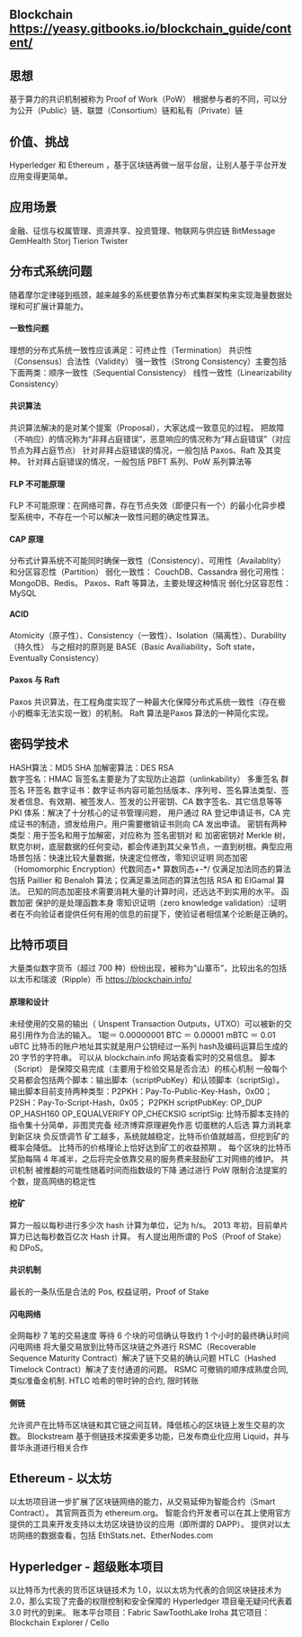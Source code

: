 
## Blockchain https://yeasy.gitbooks.io/blockchain_guide/content/

## 思想
基于算力的共识机制被称为 Proof of Work（PoW）
根据参与者的不同，可以分为公开（Public）链、联盟（Consortium）链和私有（Private）链

## 价值、挑战
Hyperledger 和 Ethereum ，基于区块链再做一层平台层，让别人基于平台开发应用变得更简单。

## 应用场景
金融、征信与权属管理、资源共享、投资管理、物联网与供应链
BitMessage GemHealth Storj Tierion Twister

## 分布式系统问题
随着摩尔定律碰到瓶颈，越来越多的系统要依靠分布式集群架构来实现海量数据处理和可扩展计算能力。
#### 一致性问题
理想的分布式系统一致性应该满足：可终止性（Termination） 共识性（Consensus）合法性（Validity）
强一致性（Strong Consistency）主要包括下面两类：顺序一致性（Sequential Consistency） 线性一致性（Linearizability Consistency）
#### 共识算法
共识算法解决的是对某个提案（Proposal），大家达成一致意见的过程。
把故障（不响应）的情况称为“非拜占庭错误”，恶意响应的情况称为“拜占庭错误”（对应节点为拜占庭节点）
针对非拜占庭错误的情况，一般包括 Paxos、Raft 及其变种。
针对拜占庭错误的情况，一般包括 PBFT 系列、PoW 系列算法等
#### FLP 不可能原理
FLP 不可能原理：在网络可靠，存在节点失效（即便只有一个）的最小化异步模型系统中，不存在一个可以解决一致性问题的确定性算法。
#### CAP 原理
分布式计算系统不可能同时确保一致性（Consistency）、可用性（Availablity）和分区容忍性（Partition）
弱化一致性： CouchDB、Cassandra
弱化可用性： MongoDB、Redis。 Paxos、Raft 等算法，主要处理这种情况
弱化分区容忍性： MySQL
#### ACID
 Atomicity（原子性）、Consistency（一致性）、Isolation（隔离性）、Durability（持久性）
 与之相对的原则是 BASE（Basic Availiability，Soft state，Eventually Consistency）
#### Paxos 与 Raft
 Paxos 共识算法，在工程角度实现了一种最大化保障分布式系统一致性（存在极小的概率无法实现一致）的机制。
 Raft 算法是Paxos 算法的一种简化实现。

## 密码学技术
HASH算法：MD5 SHA 
加解密算法：DES RSA  
数字签名：HMAC 盲签名主要是为了实现防止追踪（unlinkability） 多重签名  群签名  环签名
数字证书：数字证书内容可能包括版本、序列号、签名算法类型、签发者信息、有效期、被签发人、签发的公开密钥、CA 数字签名、其它信息等等
PKI 体系：解决了十分核心的证书管理问题， 用户通过 RA 登记申请证书，CA 完成证书的制造，颁发给用户。用户需要撤销证书则向 CA 发出申请。
    密钥有两种类型：用于签名和用于加解密，对应称为 签名密钥对 和 加密密钥对
Merkle 树， 默克尔树，底层数据的任何变动，都会传递到其父亲节点，一直到树根。典型应用场景包括：快速比较大量数据，快速定位修改，零知识证明
同态加密（Homomorphic Encryption）代数同态+* 算数同态+-*/ 
    仅满足加法同态的算法包括 Paillier 和 Benaloh 算法；仅满足乘法同态的算法包括 RSA 和 ElGamal 算法。
    已知的同态加密技术需要消耗大量的计算时间，还远达不到实用的水平。
函数加密 保护的是处理函数本身
零知识证明（zero knowledge validation）:证明者在不向验证者提供任何有用的信息的前提下，使验证者相信某个论断是正确的。

## 比特币项目
大量类似数字货币（超过 700 种）纷纷出现，被称为“山寨币”，比较出名的包括以太币和瑞波（Ripple）币
https://blockchain.info/
#### 原理和设计
未经使用的交易的输出（ Unspent Transaction Outputs，UTXO）可以被新的交易引用作为合法的输入。
1聪＝ 0.00000001 BTC ＝ 0.00001 mBTC ＝ 0.01 uBTC
比特币的账户地址其实就是用户公钥经过一系列 hash及编码运算后生成的20 字节的字符串。
可以从 blockchain.info 网站查看实时的交易信息。
脚本（Script） 是保障交易完成（主要用于检验交易是否合法）的核心机制
一般每个交易都会包括两个脚本：输出脚本（scriptPubKey）和认领脚本（scriptSig）。
输出脚本目前支持两种类型：P2PKH：Pay-To-Public-Key-Hash，0x00； P2SH：Pay-To-Script-Hash，0x05；
P2PKH scriptPubKey: OP_DUP OP_HASH160 <pubKeyHash> OP_EQUALVERIFY OP_CHECKSIG
scriptSig: <sig> <pubKey>
比特币脚本支持的指令集十分简单，非图灵完备
经济博弈原理避免作恶 切蛋糕的人后选  算力消耗拿到新区块
负反馈调节  矿工越多，系统就越稳定，比特币价值就越高，但挖到矿的概率会降低。 比特币的价格理论上恰好达到矿工的收益预期 。 每个区块的比特币奖励每隔 4 年减半，之后将完全依靠交易的服务费来鼓励矿工对网络的维护。
共识机制 被推翻的可能性随着时间而指数级的下降 通过进行 PoW 限制合法提案的个数，提高网络的稳定性
#### 挖矿
算力一般以每秒进行多少次 hash 计算为单位，记为 h/s。
2013 年初，目前单片算力已达每秒数百亿次 Hash 计算。 有人提出用所谓的 PoS（Proof of Stake）和 DPoS。
#### 共识机制
最长的一条队伍是合法的
Pos, 权益证明，Proof of Stake
#### 闪电网络
全网每秒 7 笔的交易速度 等待 6 个块的可信确认导致约 1 个小时的最终确认时间
闪电网络 将大量交易放到比特币区块链之外进行
RSMC（Recoverable Sequence Maturity Contract）解决了链下交易的确认问题  HTLC（Hashed Timelock Contract）解决了支付通道的问题。
RSMC 可撤销的顺序成熟度合同, 类似准备金机制. 
HTLC 哈希的带时钟的合约, 限时转账
#### 侧链
允许资产在比特币区块链和其它链之间互转。降低核心的区块链上发生交易的次数。
Blockstream 基于侧链技术探索更多功能，已发布商业化应用 Liquid，并与普华永道进行相关合作

## Ethereum - 以太坊
以太坊项目进一步扩展了区块链网络的能力，从交易延伸为智能合约（Smart Contract）。
其官网首页为 ethereum.org。
智能合约开发者可以在其上使用官方提供的工具来开发支持以太坊区块链协议的应用（即所谓的 DAPP）。
提供对以太坊网络的数据查看，包括 EthStats.net、EtherNodes.com 

## Hyperledger - 超级账本项目
以比特币为代表的货币区块链技术为 1.0，以以太坊为代表的合同区块链技术为 2.0，那么实现了完备的权限控制和安全保障的 Hyperledger 项目毫无疑问代表着 3.0 时代的到来。
账本平台项目：Fabric SawToothLake Iroha 其它项目：Blockchain Explorer / Cello
